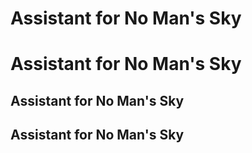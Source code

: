 # Assistant for No Man's Sky
# Assistant for No Man's Sky
## Assistant for No Man's Sky
## Assistant for No Man's Sky
